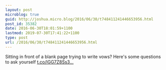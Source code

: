 ```yaml
---
layout: post
microblog: true
guid: http://joshua.micro.blog/2016/06/30/t748411241446653956.html
post_id: 35382
date: 2016-06-30T18:01:59+1100
lastmod: 2019-07-30T17:41:22+1100
type: post
url: /2016/06/30/t748411241446653956.html
---
```

Sitting in front of a blank page trying to write vows? Here's some questions to ask yourself [t.co/lGG7Z8Ss3...](https://t.co/lGG7Z8Ss3Z)
